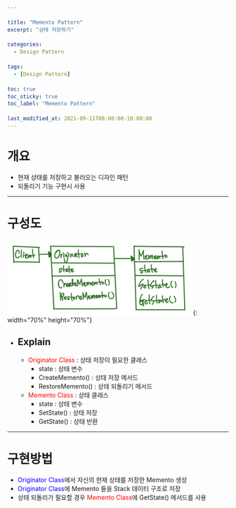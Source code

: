 ```yaml
---

title: "Memento Pattern"
excerpt: "상태 저장하기" 

categories:
  - Design Pattern

tags:
  - [Design Pattern]

toc: true
toc_sticky: true
toc_label: "Memento Pattern"

last_modified_at: 2021-09-11T08:00:00-10:00:00
---
```


# 개요
  - 현재 상태를 저장하고 불러오는 디자인 패턴
  - 되돌리기 기능 구현시 사용

---

# 구성도
  ![image](/assets/images/DesignPattern/MementoPattern.png){: width="70%" height="70%"}  

  - ## Explain
    - <span style="color:red">Originator Class</span> : 상태 저장이 필요한 클래스
      - state : 상태 변수
      - CreateMemento() : 상태 저장 메서드
      - RestoreMemento() : 상태 되돌리기 메서드
    - <span style="color:red">Memento Class</span> : 상태 클래스
      - state : 상태 변수
      - SetState() : 상태 저장
      - GetState() : 상태 반환

---

# 구현방법
  - <span style="color:blue">Originator Class</span>에서 자신의 현재 상태를 저장한 Memento 생성
  - <span style="color:blue">Originator Class</span>에 Memento 들을 Stack 데이터 구조로 저장
  - 상태 되돌리가 필요할 경우 <span style="color:red">Memento Class</span>에 GetState() 메서드를 사용
